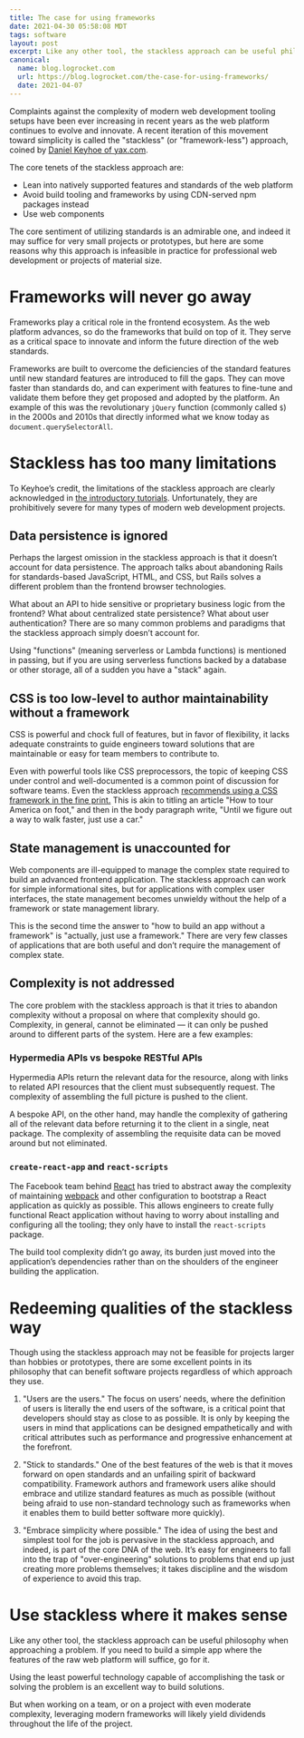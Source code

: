 ```yaml
---
title: The case for using frameworks
date: 2021-04-30 05:58:08 MDT
tags: software
layout: post
excerpt: Like any other tool, the stackless approach can be useful philosophy when approaching a problem. But when working on a team, or on a project with even moderate complexity, leveraging modern frameworks will likely yield dividends throughout the life of the project.
canonical:
  name: blog.logrocket.com
  url: https://blog.logrocket.com/the-case-for-using-frameworks/
  date: 2021-04-07
---
```


Complaints against the complexity of modern web development tooling setups have been ever increasing in recent years as the web platform continues to evolve and innovate. A recent iteration of this movement toward simplicity is called the "stackless" (or "framework-less") approach, coined by [Daniel Keyhoe of yax.com](https://tutorials.yax.com/).

The core tenets of the stackless approach are:

- Lean into natively supported features and standards of the web platform
- Avoid build tooling and frameworks by using CDN-served npm packages instead
- Use web components

The core sentiment of utilizing standards is an admirable one, and indeed it may suffice for very small projects or prototypes, but here are some reasons why this approach is infeasible in practice for professional web development or projects of material size.

# Frameworks will never go away

Frameworks play a critical role in the frontend ecosystem. As the web platform advances, so do the frameworks that build on top of it. They serve as a critical space to innovate and inform the future direction of the web standards.

Frameworks are built to overcome the deficiencies of the standard features until new standard features are introduced to fill the gaps. They can move faster than standards do, and can experiment with features to fine-tune and validate them before they get proposed and adopted by the platform. An example of this was the revolutionary `jQuery` function (commonly called `$`) in the 2000s and 2010s that directly informed what we know today as `document.querySelectorAll`.

# Stackless has too many limitations

To Keyhoe’s credit, the limitations of the stackless approach are clearly acknowledged in [the introductory tutorials](https://tutorials.yax.com/articles/the-yax-way/index.html). Unfortunately, they are prohibitively severe for many types of modern web development projects.

## Data persistence is ignored

Perhaps the largest omission in the stackless approach is that it doesn’t account for data persistence. The approach talks about abandoning Rails for standards-based JavaScript, HTML, and CSS, but Rails solves a different problem than the frontend browser technologies.

What about an API to hide sensitive or proprietary business logic from the frontend? What about centralized state persistence? What about user authentication? There are so many common problems and paradigms that the stackless approach simply doesn’t account for.

Using "functions" (meaning serverless or Lambda functions) is mentioned in passing, but if you are using serverless functions backed by a database or other storage, all of a sudden you have a "stack" again.

## CSS is too low-level to author maintainability without a framework

CSS is powerful and chock full of features, but in favor of flexibility, it lacks adequate constraints to guide engineers toward solutions that are maintainable or easy for team members to contribute to.

Even with powerful tools like CSS preprocessors, the topic of keeping CSS under control and well-documented is a common point of discussion for software teams. Even the stackless approach [recommends using a CSS framework in the fine print.](https://tutorials.yax.com/articles/the-yax-way/2.html) This is akin to titling an article "How to tour America on foot," and then in the body paragraph write, "Until we figure out a way to walk faster, just use a car."

## State management is unaccounted for

Web components are ill-equipped to manage the complex state required to build an advanced frontend application. The stackless approach can work for simple informational sites, but for applications with complex user interfaces, the state management becomes unwieldy without the help of a framework or state management library.

This is the second time the answer to "how to build an app without a framework" is "actually, just use a framework." There are very few classes of applications that are both useful and don’t require the management of complex state.

## Complexity is not addressed

The core problem with the stackless approach is that it tries to abandon complexity without a proposal on where that complexity should go. Complexity, in general, cannot be eliminated — it can only be pushed around to different parts of the system. Here are a few examples:

### Hypermedia APIs vs bespoke RESTful APIs

Hypermedia APIs return the relevant data for the resource, along with links to related API resources that the client must subsequently request. The complexity of assembling the full picture is pushed to the client.

A bespoke API, on the other hand, may handle the complexity of gathering all of the relevant data before returning it to the client in a single, neat package. The complexity of assembling the requisite data can be moved around but not eliminated.

### `create-react-app` and `react-scripts`

The Facebook team behind [React](https://reactjs.org/) has tried to abstract away the complexity of maintaining [webpack](https://webpack.js.org/) and other configuration to bootstrap a React application as quickly as possible. This allows engineers to create fully functional React application without having to worry about installing and configuring all the tooling; they only have to install the `react-scripts`  package.

The build tool complexity didn’t go away, its burden just moved into the application’s dependencies rather than on the shoulders of the engineer building the application.

# Redeeming qualities of the stackless way

Though using the stackless approach may not be feasible for projects larger than hobbies or prototypes, there are some excellent points in its philosophy that can benefit software projects regardless of which approach they use.

1. "Users are the users." The focus on users’ needs, where the definition of users is literally the end users of the software, is a critical point that developers should stay as close to as possible. It is only by keeping the users in mind that applications can be designed empathetically and with critical attributes such as performance and progressive enhancement at the forefront.

2. "Stick to standards." One of the best features of the web is that it moves forward on open standards and an unfailing spirit of backward compatibility. Framework authors and framework users alike should embrace and utilize standard features as much as possible (without being afraid to use non-standard technology such as frameworks when it enables them to build better software more quickly).

3. "Embrace simplicity where possible." The idea of using the best and simplest tool for the job is pervasive in the stackless approach, and indeed, is part of the core DNA of the web. It’s easy for engineers to fall into the trap of "over-engineering" solutions to problems that end up just creating more problems themselves; it takes discipline and the wisdom of experience to avoid this trap.

# Use stackless where it makes sense

Like any other tool, the stackless approach can be useful philosophy when approaching a problem. If you need to build a simple app where the features of the raw web platform will suffice, go for it.

Using the least powerful technology capable of accomplishing the task or solving the problem is an excellent way to build solutions.

But when working on a team, or on a project with even moderate complexity, leveraging modern frameworks will likely yield dividends throughout the life of the project.
